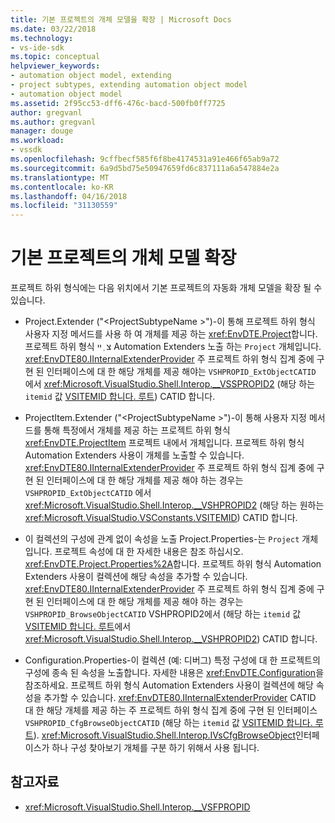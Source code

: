 ```yaml
---
title: 기본 프로젝트의 개체 모델을 확장 | Microsoft Docs
ms.date: 03/22/2018
ms.technology:
- vs-ide-sdk
ms.topic: conceptual
helpviewer_keywords:
- automation object model, extending
- project subtypes, extending automation object model
- automation object model
ms.assetid: 2f95cc53-dff6-476c-bacd-500fb0ff7725
author: gregvanl
ms.author: gregvanl
manager: douge
ms.workload:
- vssdk
ms.openlocfilehash: 9cffbecf585f6f8be4174531a91e466f65ab9a72
ms.sourcegitcommit: 6a9d5bd75e50947659fd6c837111a6a547884e2a
ms.translationtype: MT
ms.contentlocale: ko-KR
ms.lasthandoff: 04/16/2018
ms.locfileid: "31130559"
---
```

# <a name="extending-the-object-model-of-the-base-project"></a>기본 프로젝트의 개체 모델 확장

프로젝트 하위 형식에는 다음 위치에서 기본 프로젝트의 자동화 개체 모델을 확장 될 수 있습니다.

-   Project.Extender ("\<ProjectSubtypeName >")-이 통해 프로젝트 하위 형식 사용자 지정 메서드를 사용 하 여 개체를 제공 하는 <xref:EnvDTE.Project>합니다. 프로젝트 하위 형식 צ ְ ײ Automation Extenders 노출 하는 `Project` 개체입니다. <xref:EnvDTE80.IInternalExtenderProvider> 주 프로젝트 하위 형식 집계 중에 구현 된 인터페이스에 대 한 해당 개체를 제공 해야는 `VSHPROPID_ExtObjectCATID` 에서 <xref:Microsoft.VisualStudio.Shell.Interop.__VSSPROPID2> (해당 하는 `itemid` 값 [VSITEMID 합니다. 루트](<xref:Microsoft.VisualStudio.VSConstants.VSITEMID#Microsoft_VisualStudio_VSConstants_VSITEMID_Root>)) CATID 합니다.

-   ProjectItem.Extender ("\<ProjectSubtypeName >")-이 통해 사용자 지정 메서드를 통해 특정에서 개체를 제공 하는 프로젝트 하위 형식 <xref:EnvDTE.ProjectItem> 프로젝트 내에서 개체입니다. 프로젝트 하위 형식 Automation Extenders 사용이 개체를 노출할 수 있습니다. <xref:EnvDTE80.IInternalExtenderProvider> 주 프로젝트 하위 형식 집계 중에 구현 된 인터페이스에 대 한 해당 개체를 제공 해야 하는 경우는 `VSHPROPID_ExtObjectCATID` 에서 <xref:Microsoft.VisualStudio.Shell.Interop.__VSHPROPID2> (해당 하는 원하는 <xref:Microsoft.VisualStudio.VSConstants.VSITEMID>) CATID 합니다.

-   이 컬렉션의 구성에 관계 없이 속성을 노출 Project.Properties-는 `Project` 개체입니다. 프로젝트 속성에 대 한 자세한 내용은 참조 하십시오. <xref:EnvDTE.Project.Properties%2A>합니다. 프로젝트 하위 형식 Automation Extenders 사용이 컬렉션에 해당 속성을 추가할 수 있습니다. <xref:EnvDTE80.IInternalExtenderProvider> 주 프로젝트 하위 형식 집계 중에 구현 된 인터페이스에 대 한 해당 개체를 제공 해야 하는 경우는 `VSHPROPID_BrowseObjectCATID` VSHPROPID2에서 (해당 하는 `itemid` 값 [VSITEMID 합니다. 루트](<xref:Microsoft.VisualStudio.VSConstants.VSITEMID#Microsoft_VisualStudio_VSConstants_VSITEMID_Root>)에서 <xref:Microsoft.VisualStudio.Shell.Interop.__VSHPROPID2>) CATID 합니다.

-   Configuration.Properties-이 컬렉션 (예: 디버그) 특정 구성에 대 한 프로젝트의 구성에 종속 된 속성을 노출합니다. 자세한 내용은 <xref:EnvDTE.Configuration>을 참조하세요. 프로젝트 하위 형식 Automation Extenders 사용이 컬렉션에 해당 속성을 추가할 수 있습니다. <xref:EnvDTE80.IInternalExtenderProvider> CATID 대 한 해당 개체를 제공 하는 주 프로젝트 하위 형식 집계 중에 구현 된 인터페이스 `VSHPROPID_CfgBrowseObjectCATID` (해당 하는 `itemid` 값 [VSITEMID 합니다. 루트](<xref:Microsoft.VisualStudio.VSConstants.VSITEMID#Microsoft_VisualStudio_VSConstants_VSITEMID_Root>)). <xref:Microsoft.VisualStudio.Shell.Interop.IVsCfgBrowseObject>인터페이스가 하나 구성 찾아보기 개체를 구분 하기 위해서 사용 됩니다.

## <a name="see-also"></a>참고자료

- <xref:Microsoft.VisualStudio.Shell.Interop.__VSFPROPID>